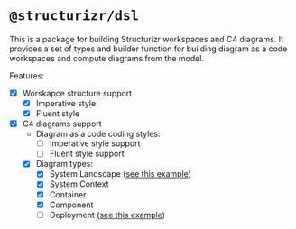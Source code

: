 # `@structurizr/dsl`

This is a package for building Structurizr workspaces and C4 diagrams. It provides a set of types and builder function for building diagram as a code workspaces and compute diagrams from the model.

Features:

-   [x] Worskapce structure support
    -   [x] Imperative style
    -   [x] Fluent style
-   [x] C4 diagrams support
    -   Diagram as a code coding styles:
        -   [ ] Imperative style support
        -   [ ] Fluent style support
    -   [x] Diagram types:
        -   [x] System Landscape ([see this example](./docs/examples/bigbankplc/README.md))
        -   [x] System Context
        -   [x] Container
        -   [x] Component
        -   [ ] Deployment ([see this example](./docs/examples/pet-clinic/README.md))
